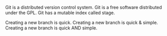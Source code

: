 Git is a distributed version control system.
Git is a free software distributed under the GPL.
Git has a mutable index called stage.

Creating a new branch is quick.
Creating a new branch is quick & simple.
Creating a new branch is quick AND simple.

